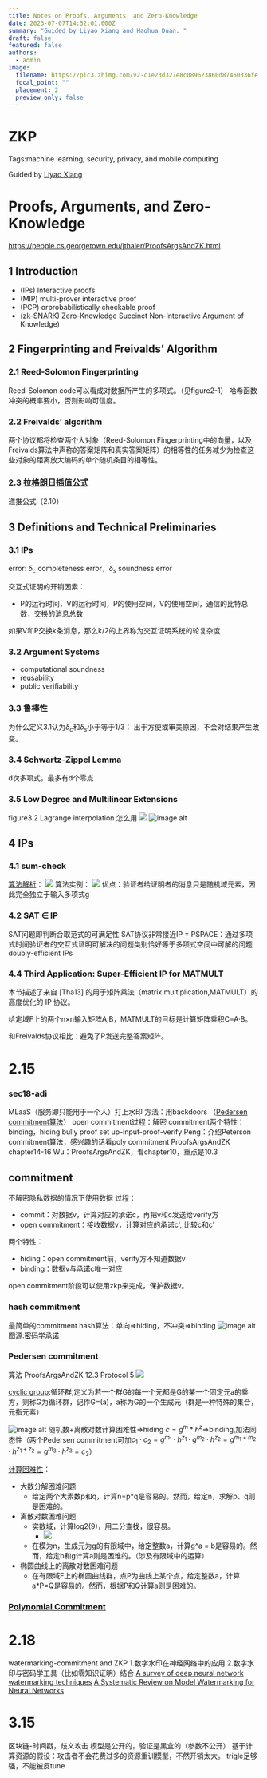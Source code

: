 ```yaml
---
title: Notes on Proofs, Arguments, and Zero-Knowledge
date: 2023-07-07T14:52:01.000Z
summary: "Guided by Liyao Xiang and Haohua Duan. "
draft: false
featured: false
authors:
  - admin
image:
  filename: https://pic3.zhimg.com/v2-c1e23d327e8c089623860d87460336fe.jpeg
  focal_point: ""
  placement: 2
  preview_only: false
---
```

ZKP
==
Tags:machine learning, security, privacy, and mobile computing

Guided by [Liyao Xiang](http://xiangliyao.cn)

# Proofs, Arguments, and Zero-Knowledge 
https://people.cs.georgetown.edu/jthaler/ProofsArgsAndZK.html
## 1 Introduction
- (IPs) Interactive proofs 
- (MIP) multi-prover  interactive proof
- (PCP) orprobabilistically checkable proof
- ([zk-SNARK](https://zhuanlan.zhihu.com/p/487866576)) Zero-Knowledge Succinct Non-Interactive Argument of Knowledge)

## 2 Fingerprinting and Freivalds’ Algorithm
### 2.1 Reed-Solomon Fingerprinting
Reed-Solomon code可以看成对数据所产生的多项式。（见figure2-1）
哈希函数冲突的概率要小，否则影响可信度。
### 2.2 Freivalds’ algorithm 
两个协议都将检查两个大对象（Reed-Solomon Fingerprinting中的向量，以及Freivalds算法中声称的答案矩阵和真实答案矩阵）的相等性的任务减少为检查这些对象的距离放大编码的单个随机条目的相等性。
### 2.3 [拉格朗日插值公式](https://zhuanlan.zhihu.com/p/511200890)
递推公式（2.10）

## 3 Definitions and Technical Preliminaries
### 3.1 IPs
error: $δ_c$ completeness error，$δ_s$ soundness error 

交互式证明的开销因素：
- P的运行时间，V的运行时间，P的使用空间，V的使用空间，通信的比特总数，交换的消息总数

如果V和P交换k条消息，那么k/2的上界称为交互证明系统的轮复杂度
### 3.2 Argument Systems
- computational soundness
- reusability
- public verifiability
### 3.3 鲁棒性
为什么定义3.1认为$δ_c$和$δ_s$小于等于1/3：
出于方便或审美原因，不会对结果产生改变。

### 3.4 Schwartz-Zippel Lemma
d次多项式，最多有d个零点

### 3.5  Low Degree and Multilinear Extensions
figure3.2 Lagrange  interpolation 怎么用
![](https://pic3.zhimg.com/v2-2cf5334c0ef96df87706a5810379622e.png)
![image alt](https://pic4.zhimg.com/v2-6c7fe30c3e4ececac784fa70a1a52463.png)

## 4 IPs
### 4.1 sum-check
[算法解析](https://cloud.tencent.com/developer/article/2023698)：
![](https://pic4.zhimg.com/v2-a3046b52457145f43818c734bf8a112b.png)
算法实例：
![](https://pic3.zhimg.com/v2-70c1ad7b56c9291398821655afa499b2.png)
优点：验证者给证明者的消息只是随机域元素，因此完全独立于输入多项式g

### 4.2 SAT $\in$ IP
SAT问题即判断合取范式的可满足性
SAT协议非常接近IP = PSPACE：通过多项式时间验证者的交互式证明可解决的问题类别恰好等于多项式空间中可解的问题
doubly-efficient IPs

### 4.4 Third Application: Super-Efficient IP for MATMULT

本节描述了来自 [Tha13] 的用于矩阵乘法（matrix multiplication,MATMULT）的高度优化的 IP 协议。

给定域F上的两个n×n输入矩阵A,B，MATMULT的目标是计算矩阵乘积C=A·B。

和Freivalds协议相比：避免了P发送完整答案矩阵。






# 2.15
### sec18-adi
MLaaS（服务即只能用于一个人）打上水印
方法：用backdoors
（[Pedersen commitment算法](https://zhuanlan.zhihu.com/p/62355190)）
open commitment过程：解密
commitment两个特性：binding，hiding
bully proof 
set up-input-proof-verify
Peng：介绍Peterson commitment算法，感兴趣的话看poly commitment ProofsArgsAndZK chapter14-16
Wu：ProofsArgsAndZK，看chapter10，重点是10.3

## commitment
不解密隐私数据的情况下使用数据
过程：
- commit：对数据v，计算对应的承诺c，再把v和c发送给verify方
- open commitment：接收数据v，计算对应的承诺c', 比较c和c'

两个特性：
- hiding：open commitment前，verify方不知道数据v
- binding：数据v与承诺c唯一对应

open commitment阶段可以使用zkp来完成，保护数据v。

### hash commitment
最简单的commitment
hash算法：单向=>hiding，不冲突=>binding
![image alt](https://pic2.zhimg.com/80/v2-a79da07ebfb37eb4d0d4cee26d809ea5_1440w.webp)
图源:[密码学承诺](https://zhuanlan.zhihu.com/p/150514744)

### Pedersen commitment

算法 ProofsArgsAndZK 12.3 Protocol 5
![](https://pic4.zhimg.com/v2-b5a9291f8088cda6a7786754d6a8ba5b.png)


[cyclic group](https://baike.baidu.com/item/循环群/2876454?fr=aladdin):循环群,定义为若一个群G的每一个元都是G的某一个固定元a的乘方，则称G为循环群，记作G=(a)，a称为G的一个生成元（群是一种特殊的集合，元指元素）

![image alt](https://pic2.zhimg.com/80/v2-a608bec8d7385afdaa9e2e61ba521ea9_1440w.webp)
随机数+离散对数计算困难性=>hiding
$c=g^m*h^z$=>binding,加法同态性（两个Pedersen commitment可加$c_1\cdot c_2=g^{m_1}\cdot  h^{z_1}\cdot g^{m_2}\cdot h^{z_2}=g^{m_1+m_2}\cdot h^{z_1+z_2}=g^{m_3}\cdot h^{z_3}=c_3$）

[计算困难性](https://mp.weixin.qq.com/s?__biz=MzU0MDY4MDMzOA==&mid=2247484310&idx=1&sn=e780ccd6fc2eed51ec2ccc6f6b7803b9&chksm=fb34ca6bcc43437d447b0da56c68b125b01950f801362336e07184f091468537921066ccd2c8&scene=21#wechat_redirect)：
- 大数分解困难问题
    - 给定两个大素数p和q，计算n=p*q是容易的。然而，给定n，求解p、q则是困难的。
- 离散对数困难问题
    - 实数域，计算log2(9)，用二分查找，很容易。
        - ![](https://pic2.zhimg.com/v2-023b908f29af7f1d4d30b5a58ee42189.jpeg)
    - 在模为n，生成元为g的有限域中，给定整数a，计算g^a = b是容易的。然而，给定b和g计算a则是困难的。（涉及有限域中的运算）
- 椭圆曲线上的离散对数困难问题
    - 在有限域F上的椭圆曲线群，点P为曲线上某个点，给定整数a，计算a*P=Q是容易的。然而，根据P和Q计算a则是困难的。




### [Polynomial Commitment](https://zhuanlan.zhihu.com/p/574383126)

# 2.18
watermarking-commitment and ZKP
1.数字水印在神经网络中的应用 
2.数字水印与密码学工具（比如零知识证明）结合
[A survey of deep neural network watermarking techniques](https://arxiv.org/abs/2103.09274)
[A Systematic Review on Model Watermarking for Neural Networks](https://arxiv.org/abs/2009.12153)

# 3.15
区块链-时间戳，歧义攻击
模型是公开的，验证是黑盒的（参数不公开）
基于计算资源的假设：攻击者不会花费过多的资源重训模型，不然开销太大。
trigle足够强，不能被反tune
